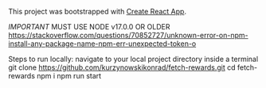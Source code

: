 This project was bootstrapped with [Create React App](https://github.com/facebook/create-react-app).

*IMPORTANT* MUST USE NODE v17.0.0 OR OLDER
https://stackoverflow.com/questions/70852727/unknown-error-on-npm-install-any-package-name-npm-err-unexpected-token-o

Steps to run locally:
navigate to your local project directory inside a terminal
git clone https://github.com/kurzynowskikonrad/fetch-rewards.git
cd fetch-rewards
npm i
npm run start
